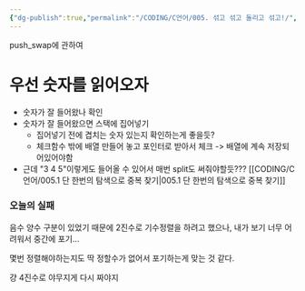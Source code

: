 ```yaml
---
{"dg-publish":true,"permalink":"/CODING/C언어/005. 섞고 섞고 돌리고 섞고!/","noteIcon":"2"}
---
```


push_swap에 관하여

# 우선 숫자를 읽어오자
- 숫자가 잘 들어왔나 확인
- 숫자가 잘 들어왔으면 스택에 집어넣기
	- 집어넣기 전에 겹치는 숫자 있는지 확인하는게 좋을듯?
	- 체크함수 밖에 배열 만들어 놓고 포인터로 받아서 체크 -> 배열에 계속 저장되어있어야함
- 근데 "3 4 5"이렇게도 들어올 수 있어서 매번 split도 써줘야할듯??? 
[[CODING/C언어/005.1 단 한번의 탐색으로 중복 찾기\|005.1 단 한번의 탐색으로 중복 찾기]]

### 오늘의 실패
음수 양수 구분이 있었기 때문에 2진수로 기수정렬을 하려고 했으나,
내가 보기 너무 어려워서 중간에 포기...

몇번 정렬해야하는지도 딱 정할수가 없어서 포기하는게 맞는 것 같다.

걍 4진수로 야무지게 다시 짜야지
